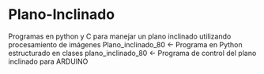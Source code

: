 # Plano-Inclinado
Programas en python y C para manejar un plano inclinado utilizando procesamiento de imágenes
Plano_inclinado_80 <- Programa en Python estructurado en clases
plano_inclinado_80 <- Programa de control del plano inclinado para ARDUINO
